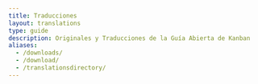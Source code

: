 ```yaml
---
title: Traducciones
layout: translations
type: guide
description: Originales y Traducciones de la Guía Abierta de Kanban
aliases:
  - /downloads/
  - /download/
  - /translationsdirectory/
---
```

